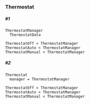 
### Thermostat

##### #1
```
ThermostatManager
  ThermostatData

ThermostatOff < ThermostatManager
ThermostatAuto < ThermostatManager
ThermostatManual < ThermostatManager

```

##### #2
```
Thermostat
  manager = ThermostatManager

ThermostatOff < ThermostatManager
ThermostatAuto < ThermostatManager
ThermostatManual < ThermostatManager

```
